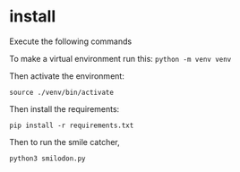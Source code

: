 # install

Execute the following commands

To make a virtual environment run this:
`python -m venv venv `

Then activate the environment:

`source ./venv/bin/activate`

Then install the requirements:

`pip install -r requirements.txt`

Then to run the smile catcher, 

`python3 smilodon.py`